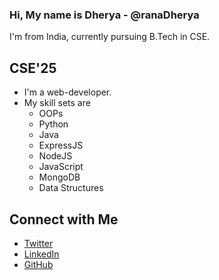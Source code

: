 ### Hi, My name is Dherya - @ranaDherya

I'm from India, currently pursuing B.Tech in  CSE.

## CSE'25
- I'm a web-developer.
- My skill sets are
  - OOPs
  - Python
  - Java
  - ExpressJS
  - NodeJS
  - JavaScript
  - MongoDB
  - Data Structures

## Connect with Me
- [Twitter](https://www.twitter.com/ranaDherya)
- [LinkedIn](https://www.linkedin.com/in/dherya-rana-3ba944214/)
- [GitHub](https://github.com/ranaDherya)


